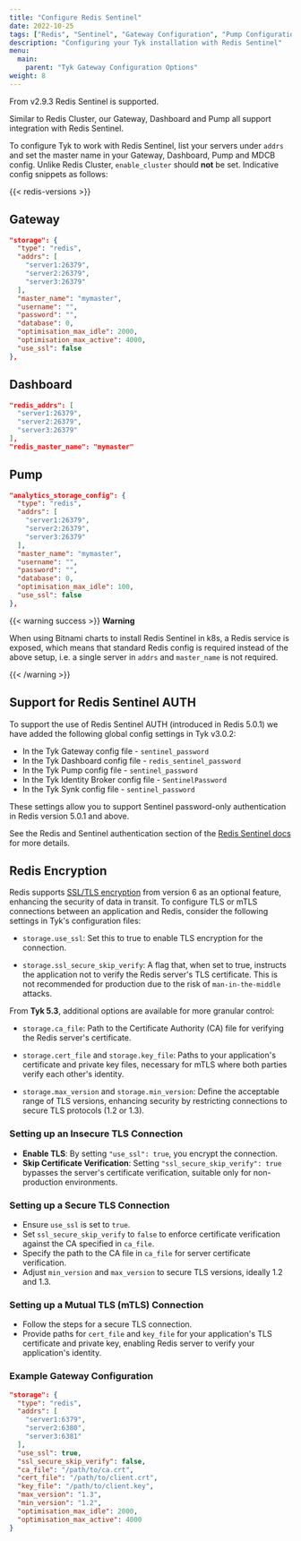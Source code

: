 ```yaml
---
title: "Configure Redis Sentinel"
date: 2022-10-25
tags: ["Redis", "Sentinel", "Gateway Configuration", "Pump Configuration", "Dashboard Configuration"]
description: "Configuring your Tyk installation with Redis Sentinel"
menu:
  main:
    parent: "Tyk Gateway Configuration Options"
weight: 8 
---
```


From v2.9.3 Redis Sentinel is supported.

Similar to Redis Cluster, our Gateway, Dashboard and Pump all support integration with Redis Sentinel.

To configure Tyk to work with Redis Sentinel, list your servers under `addrs` and set the master name in your Gateway, Dashboard, Pump and MDCB config. Unlike Redis Cluster, `enable_cluster` should **not** be set.  Indicative config snippets as follows:

{{< redis-versions >}}

## Gateway

```json
"storage": {
  "type": "redis",
  "addrs": [
    "server1:26379",
    "server2:26379",
    "server3:26379"
  ],
  "master_name": "mymaster",
  "username": "",
  "password": "",
  "database": 0,
  "optimisation_max_idle": 2000,
  "optimisation_max_active": 4000,
  "use_ssl": false
},
```

## Dashboard

```json
"redis_addrs": [
  "server1:26379",
  "server2:26379",
  "server3:26379"
],
"redis_master_name": "mymaster"
```

## Pump

```json
"analytics_storage_config": {
  "type": "redis",
  "addrs": [
    "server1:26379",
    "server2:26379",
    "server3:26379"
  ],
  "master_name": "mymaster",
  "username": "",
  "password": "",
  "database": 0,
  "optimisation_max_idle": 100,
  "use_ssl": false
},
```

{{< warning success >}}
**Warning**

When using Bitnami charts to install Redis Sentinel in k8s, a Redis service is exposed, which means that standard Redis config is required instead of the above setup, i.e. a single server in `addrs` and `master_name` is not required.

{{< /warning >}}

## Support for Redis Sentinel AUTH

To support the use of Redis Sentinel AUTH (introduced in Redis 5.0.1) we have added the following global config settings in Tyk v3.0.2:

* In the Tyk Gateway config file - `sentinel_password`
* In the Tyk Dashboard config file - `redis_sentinel_password`
* In the Tyk Pump config file - `sentinel_password`
* In the Tyk Identity Broker config file - `SentinelPassword`
* In the Tyk Synk config file - `sentinel_password`

These settings allow you to support Sentinel password-only authentication in Redis version 5.0.1 and above.

See the Redis and Sentinel authentication section of the [Redis Sentinel docs](https://redis.io/topics/sentinel) for more details.

## Redis Encryption
Redis supports [SSL/TLS encryption](https://redis.io/topics/encryption) from version 6 as an optional feature, enhancing the security of data in transit. To configure TLS or mTLS connections between an application and Redis, consider the following settings in Tyk's configuration files:

- `storage.use_ssl`: Set this to true to enable TLS encryption for the connection.

- `storage.ssl_secure_skip_verify`: A flag that, when set to true, instructs the application not to verify the Redis server's TLS certificate. This is not recommended for production due to the risk of `man-in-the-middle` attacks.

From **Tyk 5.3**, additional options are available for more granular control:

- `storage.ca_file`: Path to the Certificate Authority (CA) file for verifying the Redis server's certificate.

- `storage.cert_file` and `storage.key_file`: Paths to your application's certificate and private key files, necessary for mTLS where both parties verify each other's identity.

- `storage.max_version` and `storage.min_version`: Define the acceptable range of TLS versions, enhancing security by restricting connections to secure TLS protocols (1.2 or 1.3).

### Setting up an Insecure TLS Connection
- **Enable TLS**: By setting `"use_ssl": true`, you encrypt the connection.
- **Skip Certificate Verification**: Setting `"ssl_secure_skip_verify": true` bypasses the server's certificate verification, suitable only for non-production environments.

### Setting up a Secure TLS Connection
- Ensure `use_ssl` is set to `true`.
- Set `ssl_secure_skip_verify` to `false` to enforce certificate verification against the CA specified in `ca_file`.
- Specify the path to the CA file in `ca_file` for server certificate verification.
- Adjust `min_version` and `max_version` to secure TLS versions, ideally 1.2 and 1.3.

### Setting up a Mutual TLS (mTLS) Connection
- Follow the steps for a secure TLS connection.
- Provide paths for `cert_file` and `key_file` for your application's TLS certificate and private key, enabling Redis server to verify your application's identity.

### Example Gateway Configuration
```json
"storage": {
  "type": "redis",
  "addrs": [
    "server1:6379",
    "server2:6380",
    "server3:6381"
  ],
  "use_ssl": true,
  "ssl_secure_skip_verify": false,
  "ca_file": "/path/to/ca.crt",
  "cert_file": "/path/to/client.crt",
  "key_file": "/path/to/client.key",
  "max_version": "1.3",
  "min_version": "1.2",
  "optimisation_max_idle": 2000,
  "optimisation_max_active": 4000
}
```